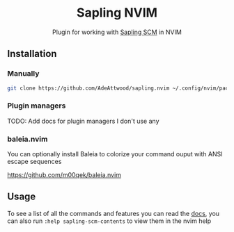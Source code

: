 <div align="center">

# Sapling NVIM

Plugin for working with [Sapling SCM](https://sapling-scm.com/) in NVIM

</div>

## Installation

### Manually

```sh
git clone https://github.com/AdeAttwood/sapling.nvim ~/.config/nvim/pack/bundle/start/sapling.nvim
```

### Plugin managers

TODO: Add docs for plugin managers I don't use any

### baleia.nvim

You can optionally install Baleia to colorize your command ouput with ANSI
escape sequences

https://github.com/m00qek/baleia.nvim

## Usage

To see a list of all the commands and features you can read the
[docs](doc/sapling-scm.txt), you can also run `:help sapling-scm-contents` to
view them in the nvim help
